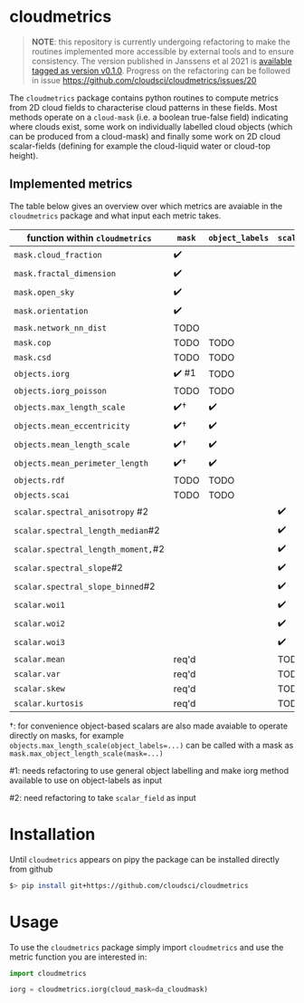 # cloudmetrics

> **NOTE**: this repository is currently undergoing refactoring to make
the routines implemented more accessible by external tools and to ensure
consistency. The version published in Janssens et al 2021 is [available
tagged as version
v0.1.0](https://github.com/cloudsci/cloudmetrics/tree/v0.1.0). Progress on
the refactoring can be followed in issue
https://github.com/cloudsci/cloudmetrics/issues/20

The `cloudmetrics` package contains python routines to compute metrics
from 2D cloud fields to characterise cloud patterns in these fields. Most
methods operate on a `cloud-mask` (i.e. a boolean true-false field)
indicating where clouds exist, some work on individually labelled cloud objects
(which can be produced from a cloud-mask) and finally some work on 2D cloud
scalar-fields (defining for example the cloud-liquid water or cloud-top height).

## Implemented metrics

The table below gives an overview over which metrics are avaiable in the
`cloudmetrics` package and what input each metric takes.


| function within `cloudmetrics`     | `mask` | `object_labels` | `scalar_field` |
| ---------------------------------- | ------ | --------------- | -------------- |
| `mask.cloud_fraction`              | ✔️      |                 |                |
| `mask.fractal_dimension`           | ✔️      |                 |                |
| `mask.open_sky`                    | ✔️      |                 |                |
| `mask.orientation`                 | ✔️      |                 |                |
| `mask.network_nn_dist`             | TODO   |                 |                |
| `mask.cop`                         | TODO   | TODO            |                |
| `mask.csd`                         | TODO   | TODO            |                |
| `objects.iorg`                     | ✔️ #1   | TODO            |                |
| `objects.iorg_poisson`             | TODO   | TODO            |                |
| `objects.max_length_scale`         | ✔️†     | ✔️               |                |
| `objects.mean_eccentricity`        | ✔️†     | ✔️               |                |
| `objects.mean_length_scale`        | ✔️†     | ✔️               |                |
| `objects.mean_perimeter_length`    | ✔️†     | ✔️               |                |
| `objects.rdf`                      | TODO   | TODO            |                |
| `objects.scai`                     | TODO   | TODO            |                |
| `scalar.spectral_anisotropy` #2    |        |                 | ✔️              |
| `scalar.spectral_length_median`#2  |        |                 | ✔️              |
| `scalar.spectral_length_moment,`#2 |        |                 | ✔️              |
| `scalar.spectral_slope`#2          |        |                 | ✔️              |
| `scalar.spectral_slope_binned`#2   |        |                 | ✔️              |
| `scalar.woi1`                      |        |                 | ✔️              |
| `scalar.woi2`                      |        |                 | ✔️              |
| `scalar.woi3`                      |        |                 | ✔️              |
| `scalar.mean`                      | req'd  |                 | TODO           |
| `scalar.var`                       | req'd  |                 | TODO           |
| `scalar.skew`                      | req'd  |                 | TODO           |
| `scalar.kurtosis`                  | req'd  |                 | TODO           |

†: for convenience object-based scalars are also made avaiable to operate
directly on masks, for example `objects.max_length_scale(object_labels=...)`
can be called with a mask as `mask.max_object_length_scale(mask=...)`

#1: needs refactoring to use general object labelling and make iorg method
available to use on object-labels as input

#2: need refactoring to take `scalar_field` as input

# Installation

Until `cloudmetrics` appears on pipy the package can be installed directly
from github

```bash
$> pip install git+https://github.com/cloudsci/cloudmetrics
```

# Usage

To use the `cloudmetrics` package simply import `cloudmetrics` and use the metric function you are interested in:

```python
import cloudmetrics

iorg = cloudmetrics.iorg(cloud_mask=da_cloudmask)
```
